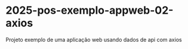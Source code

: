 # 2025-pos-exemplo-appweb-02-axios
Projeto exemplo de uma aplicação web usando dados de api com axios
